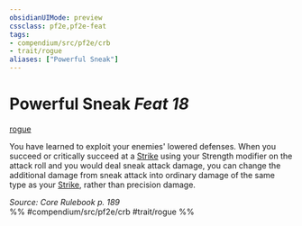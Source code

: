 ```yaml
---
obsidianUIMode: preview
cssclass: pf2e,pf2e-feat
tags:
- compendium/src/pf2e/crb
- trait/rogue
aliases: ["Powerful Sneak"]
---
```

# Powerful Sneak  *Feat 18*  
[rogue](../../Rules/traits/rogue.md)  


You have learned to exploit your enemies' lowered defenses. When you succeed or critically succeed at a [Strike](../../Rules/actions/strike.md) using your Strength modifier on the attack roll and you would deal sneak attack damage, you can change the additional damage from sneak attack into ordinary damage of the same type as your [Strike](../../Rules/actions/strike.md), rather than precision damage.

*Source: Core Rulebook p. 189*  
%% #compendium/src/pf2e/crb #trait/rogue %%